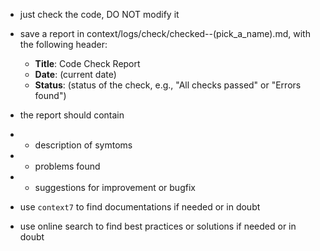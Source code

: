 - just check the code, DO NOT modify it
- save a report in context/logs/check/checked-<time>-(pick_a_name).md, with the following header:
  - **Title**: Code Check Report
  - **Date**: (current date)
  - **Status**: (status of the check, e.g., "All checks passed" or "Errors found")

- the report should contain
- - description of symtoms
- - problems found
- - suggestions for improvement or bugfix

- use `context7` to find documentations if needed or in doubt
- use online search to find best practices or solutions if needed or in doubt
